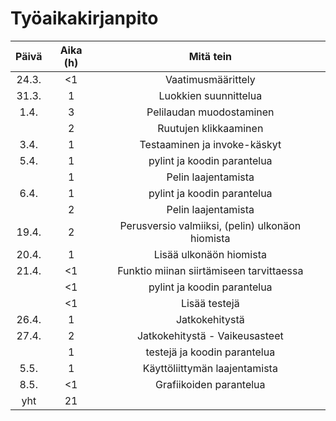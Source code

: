 # Työaikakirjanpito
|Päivä|Aika (h)|         Mitä tein      |
|:---:|:------:|:----------------------:|
|24.3. |<1      |Vaatimusmäärittely      |
|31.3. |1       |Luokkien suunnittelua   |
|1.4. |3       |Pelilaudan muodostaminen|
|     |2       |Ruutujen klikkaaminen   |
|3.4.  |1       |Testaaminen ja invoke-käskyt|
|5.4.|1|pylint ja koodin parantelua|
||1|Pelin laajentamista|
|6.4.|1|pylint ja koodin parantelua|
||2|Pelin laajentamista|
|19.4.|2|Perusversio valmiiksi, (pelin) ulkonäon hiomista|
|20.4.|1|Lisää ulkonäön hiomista|
|21.4.|<1|Funktio miinan siirtämiseen tarvittaessa|
||<1|pylint ja koodin parantelua|
||<1|Lisää testejä|
|26.4.|1|Jatkokehitystä|
|27.4.|2|Jatkokehitystä - Vaikeusasteet|
||1|testejä ja koodin parantelua|
|5.5.|1|Käyttöliittymän laajentamista|
|8.5.|<1|Grafiikoiden parantelua|
|yht|21|
